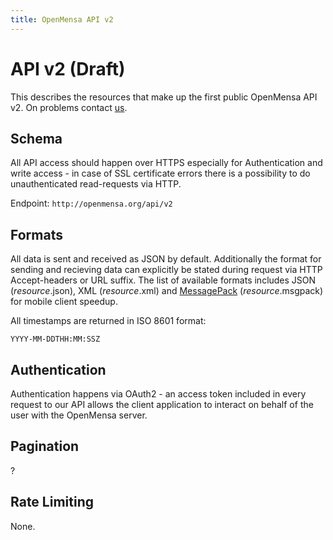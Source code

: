 ```yaml
---
title: OpenMensa API v2
---
```


# API v2 (Draft)

This describes the resources that make up the first public OpenMensa API v2.
On problems contact [us](mailto:info@openmensa.org?subject=APIv2).

## Schema

All API access should happen over HTTPS especially for Authentication and write
access - in case of SSL certificate errors there is a possibility to do
unauthenticated read-requests via HTTP.

Endpoint: `http://openmensa.org/api/v2`

## Formats

All data is sent and received as JSON by default. Additionally the format for sending and recieving data can explicitly be stated during request via HTTP Accept-headers or URL suffix.
The list of available formats includes JSON (*resource*.json), XML (*resource*.xml) and [MessagePack](http://msgpack.org/) (*resource*.msgpack) for mobile client speedup.

All timestamps are returned in ISO 8601 format:

    YYYY-MM-DDTHH:MM:SSZ

## Authentication

Authentication happens via OAuth2 - an access token included in every request to our API allows the client application to interact on behalf of the user with the OpenMensa server.

## Pagination

?

## Rate Limiting

None.
